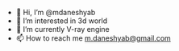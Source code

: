 - 👋 Hi, I’m @mdaneshyab
- 👀 I’m interested in 3d world
- 🌱 I’m currently V-ray engine
- 📫 How to reach me m.daneshyab@gmail.com

<!---
mdaneshyab/mdaneshyab is a ✨ special ✨ repository because its `README.md` (this file) appears on your GitHub profile.
You can click the Preview link to take a look at your changes.
--->
